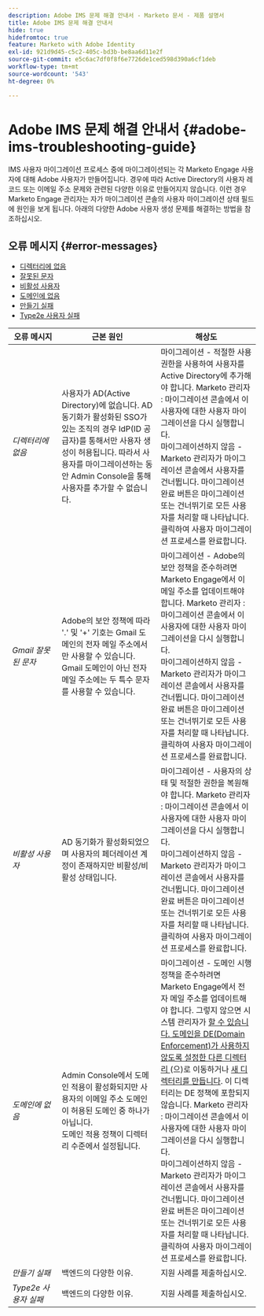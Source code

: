 ```yaml
---
description: Adobe IMS 문제 해결 안내서 - Marketo 문서 - 제품 설명서
title: Adobe IMS 문제 해결 안내서
hide: true
hidefromtoc: true
feature: Marketo with Adobe Identity
exl-id: 921d9d45-c5c2-405c-bd3b-be8aa6d11e2f
source-git-commit: e5c6ac7df0f8f6e7726de1ced598d390a6cf1deb
workflow-type: tm+mt
source-wordcount: '543'
ht-degree: 0%

---
```


# Adobe IMS 문제 해결 안내서 {#adobe-ims-troubleshooting-guide}

IMS 사용자 마이그레이션 프로세스 중에 마이그레이션되는 각 Marketo Engage 사용자에 대해 Adobe 사용자가 만들어집니다. 경우에 따라 Active Directory의 사용자 레코드 또는 이메일 주소 문제와 관련된 다양한 이유로 만들어지지 않습니다. 이런 경우 Marketo Engage 관리자는 자가 마이그레이션 콘솔의 사용자 마이그레이션 상태 필드에 원인을 보게 됩니다. 아래의 다양한 Adobe 사용자 생성 문제를 해결하는 방법을 참조하십시오.

## 오류 메시지 {#error-messages}

* <a href="#not-in-directory">디렉터리에 없음</a>
* <a href="#gmail-invalid-character">잘못된 문자</a>
* <a href="#inactive-user">비활성 사용자</a>
* <a href="#not-in-domain">도메인에 없음</a>
* <a href="#create-failure">만들기 실패</a>
* <a href="#type2e-user-failure">Type2e 사용자 실패</a>

<table>
<thead>
  <tr>
    <th style="width:20%">오류 메시지</th>
    <th style="width:40%">근본 원인</th>
    <th style="width:40%">해상도</th>
  </tr>
  </thead>
<tbody>
  <tr>
    <td><i><a id="not-in-directory">디렉터리에 없음</a></i></td>
    <td>사용자가 AD(Active Directory)에 없습니다. AD 동기화가 활성화된 SSO가 있는 조직의 경우 IdP(ID 공급자)를 통해서만 사용자 생성이 허용됩니다. 따라서 사용자를 마이그레이션하는 동안 Admin Console을 통해 사용자를 추가할 수 없습니다.</td>
    <td>마이그레이션 - 적절한 사용 권한을 사용하여 사용자를 Active Directory에 추가해야 합니다. Marketo 관리자 : 마이그레이션 콘솔에서 이 사용자에 대한 사용자 마이그레이션을 다시 실행합니다. 
    <br>마이그레이션하지 않음 - Marketo 관리자가 마이그레이션 콘솔에서 사용자를 건너뜁니다. 마이그레이션 완료 버튼은 마이그레이션 또는 건너뛰기로 모든 사용자를 처리할 때 나타납니다. 클릭하여 사용자 마이그레이션 프로세스를 완료합니다.</td>
  </tr>
  <tr>
    <td><i><a id="gmail-invalid-character">Gmail 잘못된 문자</a></i></td>
    <td>Adobe의 보안 정책에 따라 '.' 및 '+' 기호는 Gmail 도메인의 전자 메일 주소에서만 사용할 수 있습니다.  
    <br>Gmail 도메인이 아닌 전자 메일 주소에는 두 특수 문자를 사용할 수 있습니다. </td>
    <td>마이그레이션 - Adobe의 보안 정책을 준수하려면 Marketo Engage에서 이메일 주소를 업데이트해야 합니다. Marketo 관리자 : 마이그레이션 콘솔에서 이 사용자에 대한 사용자 마이그레이션을 다시 실행합니다.<br>마이그레이션하지 않음 - Marketo 관리자가 마이그레이션 콘솔에서 사용자를 건너뜁니다. 마이그레이션 완료 버튼은 마이그레이션 또는 건너뛰기로 모든 사용자를 처리할 때 나타납니다. 클릭하여 사용자 마이그레이션 프로세스를 완료합니다.</td>
  </tr>
  <tr>
    <td><i><a id="inactive-user">비활성 사용자</a></i></td>
    <td>AD 동기화가 활성화되었으며 사용자의 페더레이션 계정이 존재하지만 비활성/비활성 상태입니다.</td>
    <td>마이그레이션 - 사용자의 상태 및 적절한 권한을 복원해야 합니다. Marketo 관리자 : 마이그레이션 콘솔에서 이 사용자에 대한 사용자 마이그레이션을 다시 실행합니다.
    <br>마이그레이션하지 않음 - Marketo 관리자가 마이그레이션 콘솔에서 사용자를 건너뜁니다. 마이그레이션 완료 버튼은 마이그레이션 또는 건너뛰기로 모든 사용자를 처리할 때 나타납니다. 클릭하여 사용자 마이그레이션 프로세스를 완료합니다.</td>
  </tr>
  <tr>
    <td><i><a id="not-in-domain">도메인에 없음</a></i></td>
    <td>Admin Console에서 도메인 적용이 활성화되지만 사용자의 이메일 주소 도메인이 허용된 도메인 중 하나가 아닙니다. 
    <br>도메인 적용 정책이 디렉터리 수준에서 설정됩니다.</td>
    <td>마이그레이션 - 도메인 시행 정책을 준수하려면 Marketo Engage에서 전자 메일 주소를 업데이트해야 합니다. 그렇지 않으면 시스템 관리자가 <a href="https://helpx.adobe.com/enterprise/using/manage-domains-directories.html#move-domains-across-directories">할 수 있습니다. 
    도메인을 DE(Domain Enforcement)가 사용하지 않도록 설정한 다른 디렉터리 </a>(으)로 이동하거나 <a href="https://helpx.adobe.com/kr/enterprise/using/set-up-identity.html">새 디렉터리를 만듭니다</a>. 이 디렉터리는 DE 정책에 포함되지 않습니다. Marketo 관리자 : 마이그레이션 콘솔에서 이 사용자에 대한 사용자 마이그레이션을 다시 실행합니다. <br>마이그레이션하지 않음 - Marketo 관리자가 마이그레이션 콘솔에서 사용자를 건너뜁니다. 마이그레이션 완료 버튼은 마이그레이션 또는 건너뛰기로 모든 사용자를 처리할 때 나타납니다. 클릭하여 사용자 마이그레이션 프로세스를 완료합니다.</td>
  </tr>
  <tr>
    <td><i><a id="create-failure">만들기 실패</a></i></td>
    <td>백엔드의 다양한 이유.</td>
    <td>지원 사례를 제출하십시오.</td>
  </tr>
  <tr>
    <td><i><a id="type2e-user-failure">Type2e 사용자 실패</a></i></td>
    <td>백엔드의 다양한 이유.</td>
    <td>지원 사례를 제출하십시오.</td>
  </tr>
</tbody>
</table>
